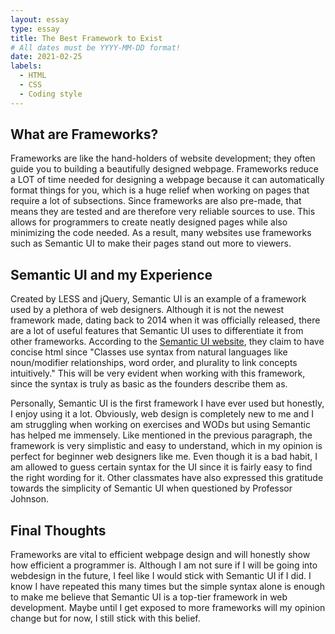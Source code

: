 ```yaml
---
layout: essay
type: essay
title: The Best Framework to Exist
# All dates must be YYYY-MM-DD format!
date: 2021-02-25
labels:
  - HTML
  - CSS
  - Coding style
---
```


## What are Frameworks?
Frameworks are like the hand-holders of website development; they often guide you to building a beautifully designed webpage. Frameworks reduce a LOT of time needed for designing a webpage because it can automatically format things for you, which is a huge relief when working on pages that require a lot of subsections. Since frameworks are also  pre-made, that means they are tested and are therefore very reliable sources to use. This allows for programmers to create neatly designed pages while also minimizing the code needed. As a result, many websites use frameworks such as Semantic UI to make their pages stand out more to viewers.

## Semantic UI and my Experience 
Created by LESS and jQuery, Semantic UI is an example of a framework used by a plethora of web designers. Although it is not the newest framework made, dating back to 2014 when it was officially released, there are a lot of useful features that Semantic UI uses to differentiate it from other frameworks. According to the [Semantic UI website](https://semantic-ui.com/), they claim to have concise html since "Classes use syntax from natural languages like noun/modifier relationships, word order, and plurality to link concepts intuitively." This will be very evident when working with this framework, since the syntax is truly as basic as the founders describe them as.

Personally, Semantic UI is the first framework I have ever used but honestly, I enjoy using it a lot. Obviously, web design is completely new to me and I am struggling when working on exercises and WODs but using Semantic has helped me immensely. Like mentioned in the previous paragraph, the framework is very simplistic and easy to understand, which in my opinion is perfect for beginner web designers like me. Even though it is a bad habit, I am allowed to guess certain syntax for the UI since it is fairly easy to find the right wording for it. Other classmates have also expressed this gratitude towards the simplicity of Semantic UI when questioned by Professor Johnson.

## Final Thoughts
Frameworks are vital to efficient webpage design and will honestly show how efficient a programmer is. Although I am not sure if I will be going into webdesign in the future, I feel like I would stick with Semantic UI if I did. I know I have repeated this many times but the simple syntax alone is enough to make me believe that Semantic UI is a top-tier framework in web development. Maybe until I get exposed to more frameworks will my opinion change but for now, I still stick with this belief.
